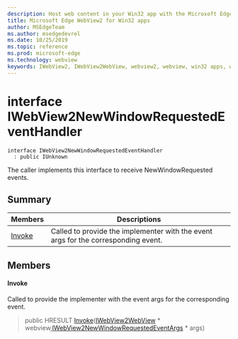 ```yaml
---
description: Host web content in your Win32 app with the Microsoft Edge WebView2 control
title: Microsoft Edge WebView2 for Win32 apps
author: MSEdgeTeam
ms.author: msedgedevrel
ms.date: 10/25/2019
ms.topic: reference
ms.prod: microsoft-edge
ms.technology: webview
keywords: IWebView2, IWebView2WebView, webview2, webview, win32 apps, win32, edge
---
```


# interface IWebView2NewWindowRequestedEventHandler 

```
interface IWebView2NewWindowRequestedEventHandler
  : public IUnknown
```

The caller implements this interface to receive NewWindowRequested events.

## Summary

 Members                        | Descriptions
--------------------------------|---------------------------------------------
[Invoke](#invoke) | Called to provide the implementer with the event args for the corresponding event.

## Members

#### Invoke 

Called to provide the implementer with the event args for the corresponding event.

> public HRESULT [Invoke](#interface_i_web_view2_new_window_requested_event_handler_1ae8144bb367db5b53005d58277f17eda0)([IWebView2WebView](IWebView2WebView.md#interface_i_web_view2_web_view) * webview,[IWebView2NewWindowRequestedEventArgs](IWebView2NewWindowRequestedEventArgs.md#interface_i_web_view2_new_window_requested_event_args) * args)

